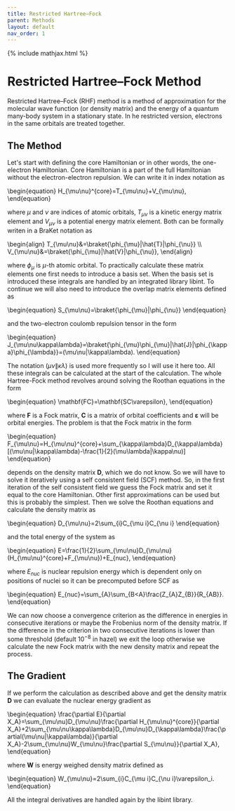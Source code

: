 ```yaml
---
title: Restricted Hartree–Fock
parent: Methods
layout: default
nav_order: 1
---
```

{% include mathjax.html %}

# Restricted Hartree–Fock Method

Restricted Hartree–Fock (RHF) method is a method of approximation for the molecular wave function (or density matrix) and the energy of a quantum many-body system in a stationary state. In he restricted version, electrons in the same orbitals are treated together.

## The Method

Let's start with defining the core Hamiltonian or in other words, the one-electron Hamiltonian. Core Hamiltonian is a part of the full Hamiltonian without the electron-electron repulsion. We can write it in index notation as

\begin{equation}
H_{\mu\nu}^{core}=T_{\mu\nu}+V_{\mu\nu},
\end{equation}

where $\mu$ and $\nu$ are indices of atomic orbitals, $T_{\mu\nu}$ is a kinetic energy matrix element and $V_{\mu\nu}$ is a potential energy matrix element. Both can be formally writen in a BraKet notation as

\begin{align}
T_{\mu\nu}&=\braket{\phi_{\mu}|\hat{T}|\phi_{\nu}} \\\\\
V_{\mu\nu}&=\braket{\phi_{\mu}|\hat{V}|\phi_{\nu}},
\end{align}

where $\phi_{\mu}$ is $\mu$-th atomic orbital. To practically calculate these matrix elements one first needs to introduce a basis set. When the basis set is introduced these integrals are handled by an integrated library libint. To continue we will also need to introduce the overlap matrix elements defined as

\begin{equation}
S_{\mu\nu}=\braket{\phi_{\mu}|\phi_{\nu}}
\end{equation}

and the two-electron coulomb repulsion tensor in the form

\begin{equation}
J_{\mu\nu\kappa\lambda}=\braket{\phi_{\mu}\phi_{\mu}|\hat{J}|\phi_{\kappa}\phi_{\lambda}}=(\mu\nu|\kappa\lambda).
\end{equation}

The notation $(\mu\nu\|\kappa\lambda)$ is used more frequently so I will use it here too. All these integrals can be calculated at the start of the calculation. The whole Hartree-Fock method revolves around solving the Roothan equations in the form

\begin{equation}
\mathbf{FC}=\mathbf{SC\varepsilon},
\end{equation}

where $\mathbf{F}$ is a Fock matrix, $\mathbf{C}$ is a matrix of orbital coefficients and $\mathbf{\varepsilon}$ will be orbital energies. The problem is that the Fock matrix in the form

\begin{equation}
F_{\mu\nu}=H_{\mu\nu}^{core}+\sum_{\kappa\lambda}D_{\kappa\lambda}\[(\mu\nu|\kappa\lambda)-\frac{1}{2}(\mu\lambda|\kappa\nu)\]
\end{equation}

depends on the density matrix $\mathbf{D}$, which we do not know. So we will have to solve it iteratively using a self consistent field (SCF) method. So, in the first iteration of the self consistent field we guess the Fock matrix and set it equal to the core Hamiltonian. Other first approximations can be used but this is probably the simplest. Then we solve the Roothan equations and calculate the density matrix as

\begin{equation}
D_{\mu\nu}=2\sum_{i}C_{\mu i}C_{\nu i}
\end{equation}

and the total energy of the system as

\begin{equation}
E=\frac{1}{2}\sum_{\mu\nu}D_{\mu\nu}(H_{\mu\nu}^{core}+F_{\mu\nu})+E_{nuc},
\end{equation}

where $E_{nuc}$ is nuclear repulsion energy which is dependent only on positions of nuclei so it can be precomputed before SCF as

\begin{equation}
E_{nuc}=\sum_{A}\sum_{B<A}\frac{Z_{A}Z_{B}}{R_{AB}}.
\end{equation}

We can now choose a convergence criterion as the difference in energies in consecutive iterations or maybe the Frobenius norm of the density matrix. If the difference in the criterion in two consecutive iterations is lower than some threshold (default $10^{-8}$ in hazel) we exit the loop otherwise we calculate the new Fock matrix with the new density matrix and repeat the process.

## The Gradient

If we perform the calculation as described above and get the density matrix $\mathbf{D}$ we can evaluate the nuclear energy gradient as

\begin{equation}
\frac{\partial E}{\partial X_A}=\sum_{\mu\nu}D_{\mu\nu}\frac{\partial H_{\mu\nu}^{core}}{\partial X_A}+2\sum_{\mu\nu\kappa\lambda}D_{\mu\nu}D_{\kappa\lambda}\frac{\partial(\mu\nu|\kappa\lambda)}{\partial X_A}-2\sum_{\mu\nu}W_{\mu\nu}\frac{\partial S_{\mu\nu}}{\partial X_A},
\end{equation}

where $\mathbf{W}$ is energy weighed density matrix defined as

\begin{equation}
W_{\mu\nu}=2\sum_{i}C_{\mu i}C_{\nu i}\varepsilon_i.
\end{equation}

All the integral derivatives are handled again by the libint library.
